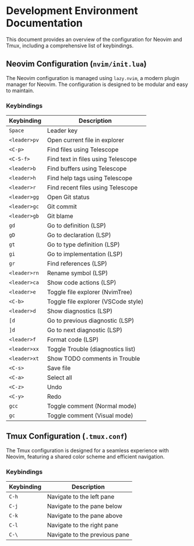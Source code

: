 # Development Environment Documentation

This document provides an overview of the configuration for Neovim and Tmux, including a comprehensive list of keybindings.

## Neovim Configuration (`nvim/init.lua`)

The Neovim configuration is managed using `lazy.nvim`, a modern plugin manager for Neovim. The configuration is designed to be modular and easy to maintain.

### Keybindings

| Keybinding          | Description                                       |
| ------------------- | ------------------------------------------------- |
| `Space`             | Leader key                                        |
| `<leader>pv`        | Open current file in explorer                     |
| `<C-p>`             | Find files using Telescope                        |
| `<C-S-f>`           | Find text in files using Telescope                |
| `<leader>b`         | Find buffers using Telescope                      |
| `<leader>h`         | Find help tags using Telescope                    |
| `<leader>r`         | Find recent files using Telescope                 |
| `<leader>gg`        | Open Git status                                   |
| `<leader>gc`        | Git commit                                        |
| `<leader>gb`        | Git blame                                         |
| `gd`                | Go to definition (LSP)                            |
| `gD`                | Go to declaration (LSP)                           |
| `gt`                | Go to type definition (LSP)                       |
| `gi`                | Go to implementation (LSP)                        |
| `gr`                | Find references (LSP)                             |
| `<leader>rn`        | Rename symbol (LSP)                               |
| `<leader>ca`        | Show code actions (LSP)                           |
| `<leader>e`         | Toggle file explorer (NvimTree)                   |
| `<C-b>`             | Toggle file explorer (VSCode style)               |
| `<leader>d`         | Show diagnostics (LSP)                            |
| `[d`                | Go to previous diagnostic (LSP)                   |
| `]d`                | Go to next diagnostic (LSP)                       |
| `<leader>f`         | Format code (LSP)                                 |
| `<leader>xx`        | Toggle Trouble (diagnostics list)                 |
| `<leader>xt`        | Show TODO comments in Trouble                     |
| `<C-s>`             | Save file                                         |
| `<C-a>`             | Select all                                        |
| `<C-z>`             | Undo                                              |
| `<C-y>`             | Redo                                              |
| `gcc`               | Toggle comment (Normal mode)                      |
| `gc`                | Toggle comment (Visual mode)                      |

## Tmux Configuration (`.tmux.conf`)

The Tmux configuration is designed for a seamless experience with Neovim, featuring a shared color scheme and efficient navigation.

### Keybindings

| Keybinding | Description                      |
| ---------- | -------------------------------- |
| `C-h`      | Navigate to the left pane        |
| `C-j`      | Navigate to the pane below       |
| `C-k`      | Navigate to the pane above       |
| `C-l`      | Navigate to the right pane       |
| `C-\`     | Navigate to the previous pane    |